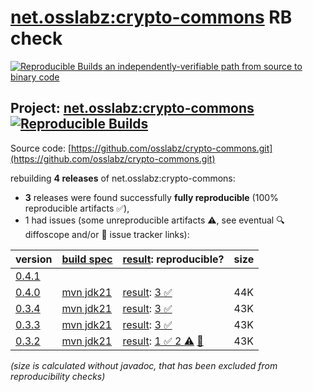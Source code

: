 [net.osslabz:crypto-commons](https://central.sonatype.com/artifact/net.osslabz/crypto-commons/versions) RB check
=======

[![Reproducible Builds](https://reproducible-builds.org/images/logos/rb.svg) an independently-verifiable path from source to binary code](https://reproducible-builds.org/)

## Project: [net.osslabz:crypto-commons](https://central.sonatype.com/artifact/net.osslabz/crypto-commons/versions) [![Reproducible Builds](https://img.shields.io/endpoint?url=https://raw.githubusercontent.com/jvm-repo-rebuild/reproducible-central/master/content/net/osslabz/crypto-commons/badge.json)](https://github.com/jvm-repo-rebuild/reproducible-central/blob/master/content/net/osslabz/crypto-commons/README.md)

Source code: [https://github.com/osslabz/crypto-commons.git](https://github.com/osslabz/crypto-commons.git)

rebuilding **4 releases** of net.osslabz:crypto-commons:
- **3** releases were found successfully **fully reproducible** (100% reproducible artifacts :white_check_mark:),
- 1 had issues (some unreproducible artifacts :warning:, see eventual :mag: diffoscope and/or :memo: issue tracker links):

| version | [build spec](/BUILDSPEC.md) | [result](https://reproducible-builds.org/docs/jvm/): reproducible? | size |
| -- | --------- | ------ | -- |
| [0.4.1](https://central.sonatype.com/artifact/net.osslabz/crypto-commons/0.4.1/pom) | | | |
| [0.4.0](https://central.sonatype.com/artifact/net.osslabz/crypto-commons/0.4.0/pom) | [mvn jdk21](crypto-commons-0.4.0.buildspec) | [result](crypto-commons-0.4.0.buildinfo): [3 :white_check_mark: ](crypto-commons-0.4.0.buildcompare) | 44K |
| [0.3.4](https://central.sonatype.com/artifact/net.osslabz/crypto-commons/0.3.4/pom) | [mvn jdk21](crypto-commons-0.3.4.buildspec) | [result](crypto-commons-0.3.4.buildinfo): [3 :white_check_mark: ](crypto-commons-0.3.4.buildcompare) | 43K |
| [0.3.3](https://central.sonatype.com/artifact/net.osslabz/crypto-commons/0.3.3/pom) | [mvn jdk21](crypto-commons-0.3.3.buildspec) | [result](crypto-commons-0.3.3.buildinfo): [3 :white_check_mark: ](crypto-commons-0.3.3.buildcompare) | 43K |
| [0.3.2](https://central.sonatype.com/artifact/net.osslabz/crypto-commons/0.3.2/pom) | [mvn jdk21](crypto-commons-0.3.2.buildspec) | [result](crypto-commons-0.3.2.buildinfo): [1 :white_check_mark:  2 :warning:](crypto-commons-0.3.2.buildcompare) [:memo:](https://github.com/osslabz/crypto-commons/pull/33) | 43K |

<i>(size is calculated without javadoc, that has been excluded from reproducibility checks)</i>

